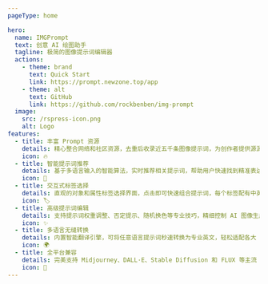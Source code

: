 ```yaml
---
pageType: home

hero:
  name: IMGPrompt
  text: 创意 AI 绘图助手
  tagline: 极简的图像提示词编辑器
  actions:
    - theme: brand
      text: Quick Start
      link: https://prompt.newzone.top/app
    - theme: alt
      text: GitHub
      link: https://github.com/rockbenben/img-prompt
  image:
    src: /rspress-icon.png
    alt: Logo
features:
  - title: 丰富 Prompt 资源
    details: 精心整合网络和社区资源，去重后收录近五千条图像提示词，为创作者提供源源不断的灵感和专业参考。
    icon: 🔥
  - title: 智能提示词推荐
    details: 基于多语言输入的智能算法，实时推荐相关提示词，帮助用户快速找到精准表达，显著提升创作效率。
    icon: 🧠
  - title: 交互式标签选择
    details: 直观的对象和属性标签选择界面，点击即可快速组合提示词，每个标签配有中英文对照，让 AI 创作变得轻松自如。
    icon: 🏷️
  - title: 高级提示词编辑
    details: 支持提示词权重调整、否定提示、随机换色等专业技巧，精细控制 AI 图像生成的每一个细节和风格细微之处。
    icon: ✨
  - title: 多语言无缝转换
    details: 内置智能翻译引擎，可将任意语言提示词秒速转换为专业英文，轻松适配各大 AI 绘图平台。
    icon: 🌍
  - title: 全平台兼容
    details: 完美支持 Midjourney、DALL·E、Stable Diffusion 和 FLUX 等主流 AI 绘图工具，一键复制提示词，创作无界限。
    icon: 🌈
---
```

